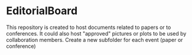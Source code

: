 # EditorialBoard
This repository is created to host documents related to papers or to conferences.
It could also host "approved" pictures or plots to be used by collaboration members.
Create a new subfolder for each event (paper or conference)
